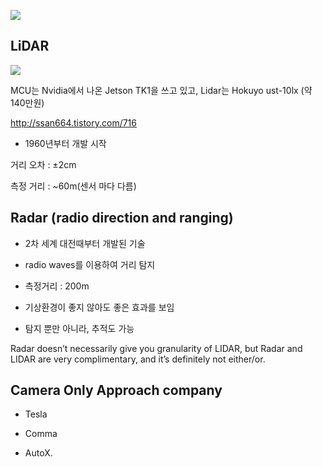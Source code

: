 

![](http://i.imgur.com/SAZPK7T.png)

## LiDAR

![](https://cdn-images-1.medium.com/max/2000/1*ZXWTdEZ3NYN5qz87gXWeGA.png)

MCU는 Nvidia에서 나온 Jetson TK1을 쓰고 있고, Lidar는 Hokuyo ust-10lx \(약140만원\)



http://ssan664.tistory.com/716



- 1960년부터 개발 시작 

거리 오차 : ±2cm

측정 거리 : ~60m(센서 마다 다름)




## Radar (radio direction and ranging)

- 2차 세계 대전때부터 개발된 기술 

- radio waves를 이용하여 거리 탐지 

- 측정거리 : 200m 

- 기상환경이 좋지 않아도 좋은 효과를 보임 

- 탐지 뿐만 아니라, 추적도 가능 

Radar doesn’t necessarily give you granularity of LIDAR, but Radar and LIDAR are very complimentary, and it’s definitely not either/or.


## Camera Only Approach company

- Tesla

- Comma 

- AutoX.
